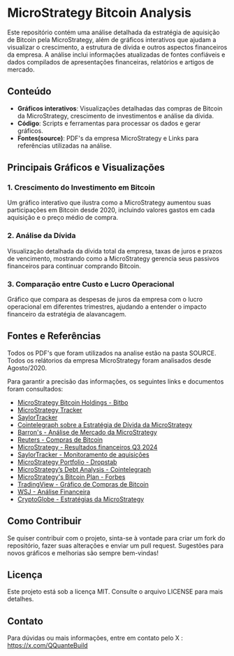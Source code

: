 # MicroStrategy Bitcoin Analysis

Este repositório contém uma análise detalhada da estratégia de aquisição de Bitcoin pela MicroStrategy, além de gráficos interativos que ajudam a visualizar o crescimento, a estrutura de dívida e outros aspectos financeiros da empresa. A análise inclui informações atualizadas de fontes confiáveis e dados compilados de apresentações financeiras, relatórios e artigos de mercado.

## Conteúdo

- **Gráficos interativos**: Visualizações detalhadas das compras de Bitcoin da MicroStrategy, crescimento de investimentos e análise da dívida.
- **Código**: Scripts e ferramentas para processar os dados e gerar gráficos.
- **Fontes(source)**: PDF's da empresa MicroStrategy e Links para referências utilizadas na análise.

## Principais Gráficos e Visualizações

### 1. Crescimento do Investimento em Bitcoin

Um gráfico interativo que ilustra como a MicroStrategy aumentou suas participações em Bitcoin desde 2020, incluindo valores gastos em cada aquisição e o preço médio de compra.

### 2. Análise da Dívida

Visualização detalhada da dívida total da empresa, taxas de juros e prazos de vencimento, mostrando como a MicroStrategy gerencia seus passivos financeiros para continuar comprando Bitcoin.

### 3. Comparação entre Custo e Lucro Operacional

Gráfico que compara as despesas de juros da empresa com o lucro operacional em diferentes trimestres, ajudando a entender o impacto financeiro da estratégia de alavancagem.

## Fontes e Referências
Todos os PDF's que foram utilizados na analise estão na pasta SOURCE.
Todos os relátorios da empresa MicroStrategy foram analisados desde Agosto/2020.

Para garantir a precisão das informações, os seguintes links e documentos foram consultados:

- [MicroStrategy Bitcoin Holdings - Bitbo](https://treasuries.bitbo.io/microstrategy/)
- [MicroStrategy Tracker](https://www.mstr-tracker.com/)
- [SaylorTracker](https://saylortracker.com/)
- [Cointelegraph sobre a Estratégia de Dívida da MicroStrategy](https://cointelegraph.com/learn/how-microstrategy-leverages-debt-to-accumulate-bitcoin)
- [Barron's - Análise de Mercado da MicroStrategy](https://www.barrons.com/articles/microstrategy-earnings-stock-bitcoin-price-5c2b24fd?utm_source=chatgpt.com)
- [Reuters - Compras de Bitcoin](https://www.reuters.com/business/finance/microstrategy-continues-bitcoin-buying-spree-lifting-holdings-945-bln-2024-09-13/?utm_source=chatgpt.com)
- [MicroStrategy - Resultados financeiros Q3 2024](https://www.microstrategy.com/press/microstrategy-announces-third-quarter-2024-financial-results-and-announces-42-billion-capital-plan_10-30-2024)
- [SaylorTracker - Monitoramento de aquisições](https://saylortracker.com/)
- [MicroStrategy Portfolio - Dropstab](https://dropstab.com/p/microstrategy-crypto-portfolio-4crikwkuk4)
- [MicroStrategy’s Debt Analysis - Cointelegraph](https://cointelegraph.com/news/microstrategy-acquires-18300-btc-raising-holdings-to-244800)
- [MicroStrategy's Bitcoin Plan - Forbes](https://www.forbes.com/sites/digital-assets/2024/10/31/microstrategy-announces-42-billion-bitcoin-investment-plan/)
- [TradingView - Gráfico de Compras de Bitcoin](https://www.tradingview.com/chart/BLX/qSxK08S7-MicroStrategy-Bitcoin-Holdings-Chart-Purchase-History/)
- [WSJ - Análise Financeira](https://www.wsj.com/finance/investing/microstrategy-bitcoin-michael-saylor-e851eb56?utm_source=chatgpt.com)
- [CryptoGlobe - Estratégias da MicroStrategy](https://www.cryptoglobe.com/latest/2024/10/microstrategy-to-raise-42-billion-for-further-bitcoin-purchases-amid-core-business-struggles/)

## Como Contribuir
Se quiser contribuir com o projeto, sinta-se à vontade para criar um fork do repositório, fazer suas alterações e enviar um pull request. Sugestões para novos gráficos e melhorias são sempre bem-vindas!

## Licença
Este projeto está sob a licença MIT. Consulte o arquivo LICENSE para mais detalhes.

## Contato
Para dúvidas ou mais informações, entre em contato pelo X : https://x.com/QQuanteBuild

